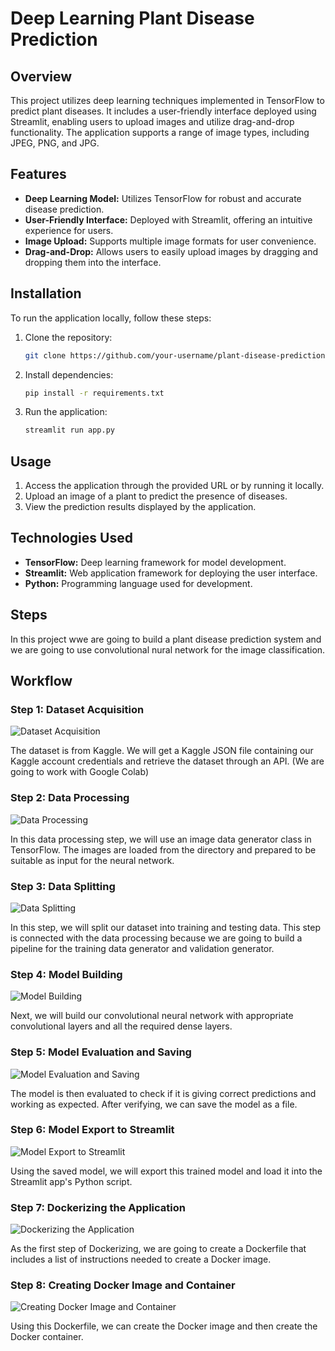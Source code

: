 # Deep Learning Plant Disease Prediction

## Overview

This project utilizes deep learning techniques implemented in TensorFlow to predict plant diseases. It includes a user-friendly interface deployed using Streamlit, enabling users to upload images and utilize drag-and-drop functionality. The application supports a range of image types, including JPEG, PNG, and JPG.

## Features

- **Deep Learning Model:** Utilizes TensorFlow for robust and accurate disease prediction.
- **User-Friendly Interface:** Deployed with Streamlit, offering an intuitive experience for users.
- **Image Upload:** Supports multiple image formats for user convenience.
- **Drag-and-Drop:** Allows users to easily upload images by dragging and dropping them into the interface.

## Installation

To run the application locally, follow these steps:

1. Clone the repository:
   ```bash
   git clone https://github.com/your-username/plant-disease-prediction.git
2. Install dependencies:
   ```bash
   pip install -r requirements.txt
4. Run the application:
    ```bash
   streamlit run app.py

## Usage

1. Access the application through the provided URL or by running it locally.
2. Upload an image of a plant to predict the presence of diseases.
3. View the prediction results displayed by the application.

## Technologies Used

- **TensorFlow:** Deep learning framework for model development.
- **Streamlit:** Web application framework for deploying the user interface.
- **Python:** Programming language used for development.

## Steps

In this project wwe are going to build a plant disease prediction system and we are going to use convolutional nural network for the image classification.

## Workflow

### Step 1: Dataset Acquisition
![Dataset Acquisition](https://github.com/Vindyani1999/Plant-Disease-Detecting-Project/assets/145743416/f678ba27-8129-4805-b3d7-5e1eb2d10df4)

The dataset is from Kaggle. We will get a Kaggle JSON file containing our Kaggle account credentials and retrieve the dataset through an API. (We are going to work with Google Colab)

### Step 2: Data Processing
![Data Processing](https://github.com/Vindyani1999/Plant-Disease-Detecting-Project/assets/145743416/1af6f2b7-d6c4-48df-9fdc-3e07a1bc3732)

In this data processing step, we will use an image data generator class in TensorFlow. The images are loaded from the directory and prepared to be suitable as input for the neural network.

### Step 3: Data Splitting
![Data Splitting](https://github.com/Vindyani1999/Plant-Disease-Detecting-Project/assets/145743416/9118cd50-aeee-453d-9342-a8a047edc236)

In this step, we will split our dataset into training and testing data. This step is connected with the data processing because we are going to build a pipeline for the training data generator and validation generator.

### Step 4: Model Building
![Model Building](https://github.com/Vindyani1999/Plant-Disease-Detecting-Project/assets/145743416/3a9e8c94-035f-476c-b5a6-82b11f11e445)

Next, we will build our convolutional neural network with appropriate convolutional layers and all the required dense layers.

### Step 5: Model Evaluation and Saving
![Model Evaluation and Saving](https://github.com/Vindyani1999/Plant-Disease-Detecting-Project/assets/145743416/d7f3cd68-1c9e-4264-be4e-7253ba07e30a)

The model is then evaluated to check if it is giving correct predictions and working as expected. After verifying, we can save the model as a file.

### Step 6: Model Export to Streamlit
![Model Export to Streamlit](https://github.com/Vindyani1999/Plant-Disease-Detecting-Project/assets/145743416/7552ee8f-a19b-4af1-b3af-bcd16356e058)

Using the saved model, we will export this trained model and load it into the Streamlit app's Python script.

### Step 7: Dockerizing the Application
![Dockerizing the Application](https://github.com/Vindyani1999/Plant-Disease-Detecting-Project/assets/145743416/f1bde005-2306-413d-b564-dd6c5c68b358)

As the first step of Dockerizing, we are going to create a Dockerfile that includes a list of instructions needed to create a Docker image.

### Step 8: Creating Docker Image and Container
![Creating Docker Image and Container](https://github.com/Vindyani1999/Plant-Disease-Detecting-Project/assets/145743416/56d2f350-5d94-41db-a188-ff218cb4e2b0)

Using this Dockerfile, we can create the Docker image and then create the Docker container.

